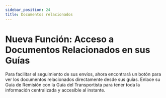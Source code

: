 ```yaml
---
sidebar_position: 24
title: Documentos relacionados
---
```


# Nueva Función: Acceso a Documentos Relacionados en sus Guías

Para facilitar el seguimiento de sus envíos, ahora encontrará un botón para ver los documentos relacionados directamente desde sus guías. Enlace su Guía de Remisión con la Guía del Transportista para tener toda la información centralizada y accesible al instante. 